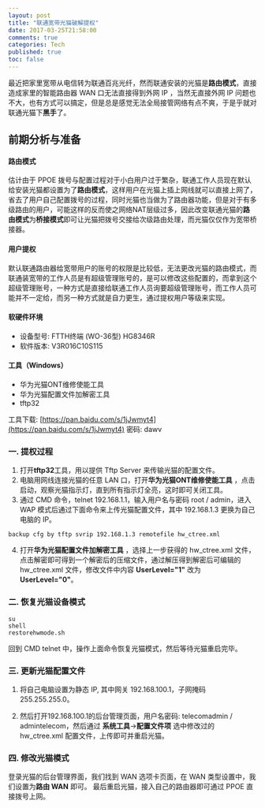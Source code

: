 ```yaml
---
layout: post
title: "联通宽带光猫破解提权"
date: 2017-03-25T21:58:00
comments: true
categories: Tech
published: true
toc: false
---
```


最近把家里宽带从电信转为联通百兆光纤，然而联通安装的光猫是**路由模式**，直接造成家里的智能路由器 WAN 口无法直接得到外网 IP ，当然无直接外网 IP 问题也不大，也有方式可以搞定，但是总是感觉无法全局接管网络有点不爽，于是乎就对联通光猫下**黑手**了。

## 前期分析与准备

#### 路由模式

估计由于 PPOE 拨号与配置过程对于小白用户过于繁杂，联通工作人员现在默认给安装光猫都设置为了**路由模式**，这样用户在光猫上插上网线就可以直接上网了，省去了用户自己配置拨号的过程，同时光猫也当做为了路由器功能，但是对于有多级路由的用户，可能这样的反而使之网络NAT层级过多，因此改变联通光猫的**路由模式**为**桥接模式**即可让光猫把拨号交接给次级路由处理，而光猫仅仅作为宽带桥接器。

#### 用户提权

默认联通路由器给宽带用户的账号的权限是比较低，无法更改光猫的路由模式，而联通装宽带的工作人员是有超级管理账号的，是可以修改这些配置的，而拿到这个超级管理账号，一种方式是直接给联通工作人员询要超级管理账号，而工作人员可能并不一定给，而另一种方式就是自力更生，通过提权用户等级来实现。

#### 软硬件环境

* 设备型号: FTTH终端 (WO-36型) HG8346R
* 软件版本: V3R016C10S115

#### 工具（Windows）

* 华为光猫ONT维修使能工具
* 华为光猫配置文件加解密工具
* tftp32

工具下载: [https://pan.baidu.com/s/1jJwmyt4](https://pan.baidu.com/s/1jJwmyt4) 密码: dawv

### 一. 提权过程
1.  打开**tftp32**工具，用以提供 Tftp Server 来传输光猫的配置文件。
2. 电脑用网线连接光猫的任意 LAN 口，打开**华为光猫ONT维修使能工具** ，点击启动，观察光猫指示灯，直到所有指示灯全亮，这时即可关闭工具。
3. 通过 CMD 命令，telnet 192.168.1.1，输入用户名与密码 root / admin，进入 WAP 模式后通过下面命令来上传光猫配置文件，其中 192.168.1.3 更换为自己电脑的 IP。
```
backup cfg by tftp svrip 192.168.1.3 remotefile hw_ctree.xml
```
4. 打开**华为光猫配置文件加解密工具** ，选择上一步获得的 hw_ctree.xml 文件，点击解密即可得到一个解密后的压缩文件，通过解压得到解密后可编辑的 hw_ctree.xml 文件，修改文件中内容 **UserLevel="1"** 改为 **UserLevel="0"**。

### 二. 恢复光猫设备模式

```
su
shell
restorehwmode.sh
```
回到 CMD telnet 中，操作上面命令恢复光猫模式，然后等待光猫重启完毕。

### 三. 更新光猫配置文件
1. 将自己电脑设置为静态 IP, 其中网关 192.168.100.1，子网掩码 255.255.255.0。

2.  然后打开192.168.100.1的后台管理页面，用户名密码: telecomadmin / admintelecom，然后通过 **系统工具**->**配置文件项** 选中修改过的 hw_ctree.xml 配置文件，上传即可并重启光猫。


### 四. 修改光猫模式
登录光猫的后台管理界面，我们找到 WAN 选项卡页面，在 WAN 类型设置中，我们设置为**路由 WAN** 即可。
最后重启光猫，接入自己的路由器即可通过 PPOE 直接拨号上网。









